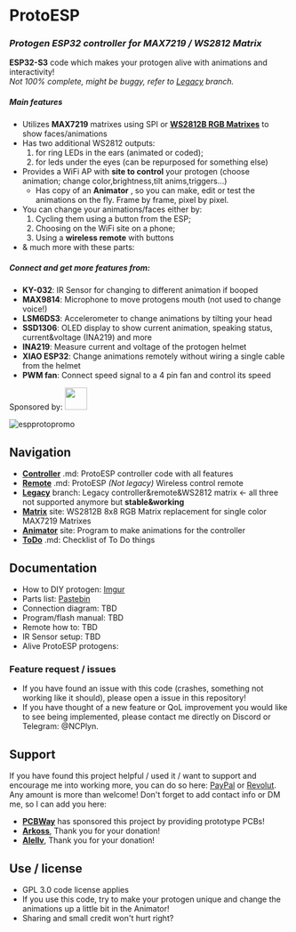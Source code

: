 # ProtoESP
### _Protogen ESP32 controller for MAX7219 / WS2812 Matrix_
**ESP32-S3** code which makes your protogen alive with animations and interactivity!  
*Not 100% complete, might be buggy, refer to  [Legacy](../Legacy) branch.*

##### Main features
- Utilizes **MAX7219** matrixes using SPI or **[WS2812B RGB Matrixes]()** to show faces/animations
- Has two additional WS2812 outputs:
	1. for ring LEDs in the ears (animated or coded);
	2. for leds under the eyes (can be repurposed for something else)
- Provides a WiFi AP with **site to control** your protogen (choose animation; change color,brightness,tilt anims,triggers...)
	- Has copy of an **Animator** , so you can make, edit or test the animations on the fly. Frame by frame, pixel by pixel.
- You can change your animations/faces either by:
	1. Cycling them using a button from the ESP;
	2. Choosing on the WiFi site on a phone;
	3. Using a **wireless remote** with buttons
- & much more with these parts:

##### Connect and get more features from:
- **KY-032**: IR Sensor for changing to different animation if booped
- **MAX9814**: Microphone to move protogens mouth (not used to change voice!)
- **LSM6DS3**: Accelerometer to change animations by tilting your head
- **SSD1306**: OLED display to show current animation, speaking status, current&voltage (INA219) and more
- **INA219**: Measure current and voltage of the protogen helmet
- **XIAO ESP32**: Change animations remotely without wiring a single cable from the helmet
- **PWM fan**: Connect speed signal to a 4 pin fan and control its speed

Sponsored by: <a href="https://pcbway.com/g/77jC58"><img src="https://www.electronics-lab.com/wp-content/uploads/2020/04/0x0.png"  height="40"></a>

![espprotopromo](https://github.com/user-attachments/assets/c8a63f7a-2e5f-45b6-80ef-6bb01c3a7538)

## Navigation
- [**Controller**](ProtoESP-Controller) .md: ProtoESP controller code with all features
- [**Remote**](ProtoESP-Remote) .md: ProtoESP *(Not legacy)*  Wireless control remote
- [**Legacy**](../Legacy) branch: Legacy controller&remote&WS2812 matrix <- all three not supported anymore but **stable&working**
- [**Matrix**](https://foxxo.cz/proto/matrix/) site: WS2812B 8x8 RGB Matrix replacement for single color MAX7219 Matrixes
- [**Animator**](https://foxxo.cz/proto/animator.html) site: Program to make animations for the controller
- [**ToDo**](todo.md) .md: Checklist of To Do things

## Documentation
- How to DIY protogen: [Imgur](https://imgur.com/a/jYpSbuZ)
- Parts list: [Pastebin](https://pastebin.com/7z4fnVfQ)
- Connection diagram: TBD
- Program/flash manual: TBD
- Remote how to: TBD
- IR Sensor setup: TBD
- Alive ProtoESP protogens: 

### Feature request / issues
- If you have found an issue with this code (crashes, something not working like it should), please open a issue in this repository!
- If you have thought of a new feature or QoL improvement you would like to see being implemented, please contact me directly on Discord or Telegram: @NCPlyn.

## Support
If you have found this project helpful / used it / want to support and encourage me into working more, you can do so here: [PayPal](https://paypal.me/NCPlyn) or [Revolut](https://revolut.me/ncplyn).
Any amount is more than welcome! Don't forget to add contact info or DM me, so I can add you here:

- **<a href="https://pcbway.com/g/77jC58">PCBWay</a>** has sponsored this project by providing prototype PCBs!
- [**Arkoss**](https://www.instagram.com/snowkatark/), Thank you for your donation!
- [**Alellv**](https://github.com/Alellv), Thank you for your donation!

## Use / license
- GPL 3.0 code license applies
- If you use this code, try to make your protogen unique and change the animations up a little bit in the Animator!
- Sharing and small credit won't hurt right?
